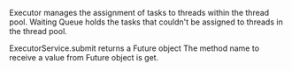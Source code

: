 Executor manages the assignment of tasks to threads within the thread pool.
Waiting Queue holds the tasks that couldn't be assigned to threads in the thread pool.

ExecutorService.submit returns a Future object
The method name to receive a value from Future object is get.
